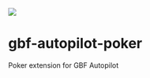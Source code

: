 ![](https://travis-ci.org/Frizz925/gbf-autopilot-poker.svg?branch=master)

# gbf-autopilot-poker
Poker extension for GBF Autopilot
